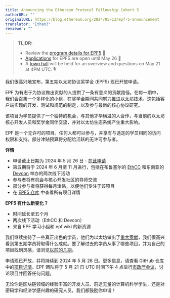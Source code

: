 ```yaml
---
title: Announcing the Ethereum Protocol Fellowship Cohort 5
authorURL: ""
originalURL: https://blog.ethereum.org/2024/05/13/epf-5-announcement
translator: "Ethan3"
reviewer: ""
---
```


> **TL;DR:**
>
> - Review the [program details for EPF5][1] 🔎
> - [Applications][2] for EPF5 are open until May 26 📝
> - A [town hall][3] will be held for an overview and questions on May 21 at 4PM UTC. 🎙️

<!-- more -->

我们很高兴地宣布，第五期以太坊协议奖学金 (EPF5) 现已开放申请。

EPF 为有志于为协议做出贡献的人提供了一条有意义的贡献路径。在每一期中，我们会召集一个多样化的小组，在奖学金期间共同努力[推进以太坊技术][4]。这包括客户端实现的开发、测试和规范的制定，以及参与最新的核心协议研究。

该项目为学员提供了一个独特的机会，与其他才华横溢的人合作，与当前的以太坊核心开发人员和奖学金同伴交流，并对以太坊生态系统产生重大影响。

EPF 是一个无许可的项目。任何人都可以参与，并享有与选定的学员相同的访问权限和支持。部分津贴预算将分配给活跃的无许可参与者。

**详情**

- 申请截止日期为 2024 年 5 月 26 日 - [在此申请][5]
- 第五期将于 2024 年 6 月至 11 月进行，包括在布鲁塞尔的 [EthCC][6] 和东南亚的 [Devcon][7] 举办的两次线下活动
- 参与者将有机会与核心开发社区的导师交流
- 部分参与者将获得每月津贴，以便他们专注于该项目
- 在 [EPF5 仓库][8] 中查看所有项目详情

**EPF5 有什么新变化？**

- 时间延长至五个月
- 两次线下活动（EthCC 和 Devcon）
- 来自 EPF 学习小组和 epf.wiki 的新资源

我们继续接待了一些真正出色的学员，他们为以太坊做出了[重大贡献][9]，我们很高兴看到第五期学员将取得什么成就。要了解过去的学员从事了哪些项目，并为自己的项目找到灵感，请浏览[以前的][10][几期][11]。

申请现已开放，并将持续到 2024 年 5 月 26 日。更多信息，请查看 GitHub 仓库中的[项目详情][12]。EPF 团队将于 5 月 21 日 UTC 时间下午 4 点举行[市政厅会议][13]，讨论项目并回答任何问题。

无论你是区块链领域的经验丰富的开发人员、前途无量的计算机科学学生，还是对密码学和经济学感兴趣的研究人员，我们都鼓励你申请！

[1]: javascript:void(0)
[2]: https://forms.gle/DQbf13jD7igrXdnD9
[3]: https://www.youtube.com/watch?v=nrwKxyBIYYk
[4]: https://ethereum.org/en/roadmap/
[5]: https://forms.gle/WCo1gFgdHbBS885R8
[6]: https://ethcc.io/
[7]: https://devcon.org
[8]: https://github.com/eth-protocol-fellows/cohort-five/tree/main/program-guide
[9]: https://blog.ethereum.org/2024/04/22/epf-4-recap
[10]: https://github.com/eth-protocol-fellows/cohort-three
[11]: https://github.com/eth-protocol-fellows/cohort-four
[12]: https://github.com/eth-protocol-fellows/cohort-five/tree/main/program-guide
[13]: https://www.youtube.com/watch?v=nrwKxyBIYYk
